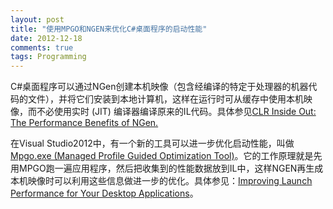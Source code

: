 ```yaml
---
layout: post
title: "使用MPGO和NGEN来优化C#桌面程序的启动性能"
date: 2012-12-18
comments: true
tags: Programming
---
```

<p>C#桌面程序可以通过NGen创建本机映像（包含经编译的特定于处理器的机器代码的文件），并将它们安装到本地计算机，这样在运行时可从缓存中使用本机映像，而不必使用实时 (JIT) 编译器编译原来的IL代码。具体参见<a href="http://msdn.microsoft.com/en-us/magazine/cc163610.aspx">CLR Inside Out: The Performance Benefits of NGen.</a></p>  <p>在Visual Studio2012中，有一个新的工具可以进一步优化启动性能，叫做<a href="http://msdn.microsoft.com/en-us/library/hh873180.aspx">Mpgo.exe (Managed Profile Guided Optimization Tool)</a>。它的工作原理就是先用MPGO跑一遍应用程序，然后把收集到的性能数据放到IL中，这样NGEN再生成本机映像时可以利用这些信息做进一步的优化。具体参见：<a href="http://blogs.msdn.com/b/dotnet/archive/2012/03/20/improving-launch-performance-for-your-desktop-applications.aspx">Improving Launch Performance for Your Desktop Applications</a>。</p>